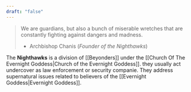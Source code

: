 ```yaml
---
draft: "false"
---
```

> We are guardians, but also a bunch of miserable wretches that are constantly fighting against dangers and madness.
>
> - Archbishop Chanis (*Founder of the Nighthawks*)

The **Nighthawks** is a division of [[Beyonders]] under the [[Church Of The Evernight Goddess|Church of the Evernight Goddess]]. they usually act undercover as law enforcement or security companie. They address supernatural issues related to believers of the [[Evernight Goddess|Evernight Goddess]].